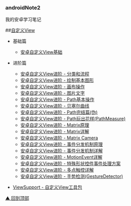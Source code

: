### androidNote2
我的安卓学习笔记

##[自定义View](https://github.com/zh405557524/androidNote2/tree/master/CustomView)
* 基础篇
	* [安卓自定义View基础](https://github.com/zh405557524/androidNote2/blob/master/CustomView/Base/BaseCustomView.md)
	
* 进阶篇
	* [安卓自定义View进阶 - 分类和流程](https://github.com/zh405557524/androidNote2/blob/master/CustomView/Advance/[01]CustomViewProcess.md)
    * [安卓自定义View进阶 - 绘制基本图形](https://github.com/zh405557524/AndroidNote2/blob/master/CustomView/Advance/%5B02%5DCanvas_BasicGraphics.md)
    * [安卓自定义View进阶 - 画布操作](https://github.com/zh405557524/AndroidNote2/blob/master/CustomView/Advance/%5B03%5DCanvas_Convert.md)
    * [安卓自定义View进阶 - 图片文字](https://github.com/GcsSloop/AndroidNote2/blob/master/CustomView/Advance/%5B04%5DCanvas_PictureText.md)
    * [安卓自定义View进阶 - Path基本操作](https://github.com/zh405557524/AndroidNote2/blob/master/CustomView/Advance/%5B05%5DPath_Basic.md)
    * [安卓自定义View进阶 - 贝塞尔曲线](https://github.com/zh405557524/AndroidNote2/blob/master/CustomView/Advance/%5B06%5DPath_Bezier.md)
    * [安卓自定义View进阶 - Path完结篇(伪)](https://github.com/zh405557524/AndroidNote2/blob/master/CustomView/Advance/%5B07%5DPath_Over.md)
    * [安卓自定义View进阶 - Path玩出花样(PathMeasure)](https://github.com/zh405557524/AndroidNote2/blob/master/CustomView/Advance/%5B08%5DPath_Play.md)
    * [安卓自定义View进阶 - Matrix原理](https://github.com/zh405557524/AndroidNote2/blob/master/CustomView/Advance/%5B09%5DMatrix_Basic.md)
    * [安卓自定义View进阶 - Matrix详解](https://github.com/zh405557524/AndroidNote2/blob/master/CustomView/Advance/%5B10%5DMatrix_Method.md)
    * [安卓自定义View进阶 - Matrix Camera](https://github.com/zh405557524/AndroidNote2/blob/master/CustomView/Advance/%5B11%5DMatrix_3D_Camera.md)
    * [安卓自定义View进阶 - 事件分发机制原理](https://github.com/zh405557524/AndroidNote2/blob/master/CustomView/Advance/%5B12%5DDispatch-TouchEvent-Theory.md)
    * [安卓自定义View进阶 - 事件分发机制详解](https://github.com/zh405557524/AndroidNote2/blob/master/CustomView/Advance/%5B15%5DDispatch-TouchEvent-Source.md)
    * [安卓自定义View进阶 - MotionEvent详解](https://github.com/zh405557524/AndroidNot2e/blob/master/CustomView/Advance/%5B16%5DMotionEvent.md)
    * [安卓自定义View进阶 - 特殊形状控件事件处理方案](https://github.com/zh405557524/AndroidNote2/blob/master/CustomView/Advance/%5B17%5Dtouch-matrix-region.md)  
    * [安卓自定义View进阶 - 多点触控详解](https://github.com/zh405557524/AndroidNote2/blob/master/CustomView/Advance/%5B18%5Dmulti-touch.md)
    * [安卓自定义View进阶 - 手势检测(GestureDetector)](https://github.com/zh405557524/AndroidNote2/blob/master/CustomView/Advance/%5B19%5Dgesture-detector.md)


* [ViewSupport - 自定义View工具包](https://github.com/GcsSloop/ViewSupport)






[▲ 回到顶部](#top)